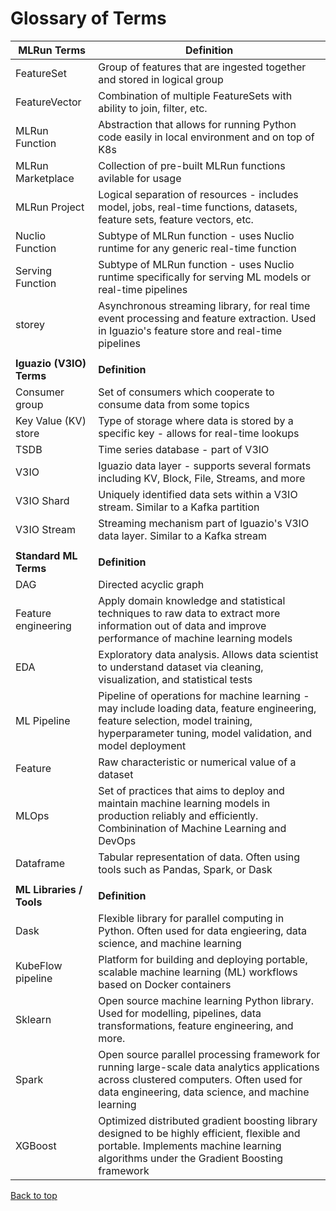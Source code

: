 <a id="top"></a>
# Glossary of Terms

| MLRun Terms              | Definition                                                                                                                                                                                    |
|--------------------------|-----------------------------------------------------------------------------------------------------------------------------------------------------------------------------------------------|
| FeatureSet               | Group of features that are ingested together and stored in logical group                                                                                                                      |
| FeatureVector            | Combination of multiple FeatureSets with ability to join, filter, etc.                                                                                                                        |
| MLRun Function           | Abstraction that allows for running Python code easily in local environment and on top of K8s                                                                                                 |
| MLRun Marketplace        | Collection of pre-built MLRun functions avilable for usage                                                                                                                                    |
| MLRun Project            | Logical separation of resources - includes model, jobs, real-time functions, datasets, feature sets, feature vectors, etc.                                                                    |
| Nuclio Function          | Subtype of MLRun function - uses Nuclio runtime for any generic real-time function                                                                                                            |
| Serving Function         | Subtype of MLRun function - uses Nuclio runtime specifically for serving ML models or real-time pipelines                                                                                     |
| storey                   | Asynchronous streaming library, for real time event processing and feature extraction. Used in Iguazio's feature store and real-time pipelines                                                |
|                          |                                                                                                                                                                                               |
| **Iguazio (V3IO) Terms** | **Definition**                                                                                                                                                                                |
| Consumer group           | Set of consumers which cooperate to consume data from some topics                                                                                                                             |
| Key Value (KV) store     | Type of storage where data is stored by a specific key - allows for real-time lookups                                                                                                         |
| TSDB                     | Time series database - part of V3IO                                                                                                                                                           |
| V3IO                     | Iguazio data layer - supports several formats including KV, Block, File, Streams, and more                                                                                                    |
| V3IO Shard               | Uniquely identified data sets within a V3IO stream. Similar to a Kafka partition                                                                                                              |
| V3IO Stream              | Streaming mechanism part of Iguazio's V3IO data layer. Similar to a Kafka stream                                                                                                              |
|                          |                                                                                                                                                                                               |
| **Standard ML Terms**    | **Definition**                                                                                                                                                                                |
| DAG                      | Directed acyclic graph                                                                                                                                                                        |
| Feature engineering      | Apply domain knowledge and statistical techniques to raw data to extract more information out of data and improve performance of machine learning models                                      |
| EDA                      | Exploratory data analysis. Allows data scientist to understand dataset via cleaning, visualization, and statistical tests                                                                     |
| ML Pipeline              | Pipeline of operations for machine learning - may include loading data, feature engineering, feature selection, model training, hyperparameter tuning, model validation, and model deployment |
| Feature                  | Raw characteristic or numerical value of a dataset                                                                                                                                            |
| MLOps                    | Set of practices that aims to deploy and maintain machine learning models in production reliably and efficiently. Combinination of Machine Learning and DevOps                                |
| Dataframe                | Tabular representation of data. Often using tools such as Pandas, Spark, or Dask                                                                                                              |
|                          |                                                                                                                                                                                               |
| **ML Libraries / Tools** | **Definition**                                                                                                                                                                                |
| Dask                     | Flexible library for parallel computing in Python. Often used for data engieering, data science, and machine learning                                                                         |
| KubeFlow pipeline        | Platform for building and deploying portable, scalable machine learning (ML) workflows based on Docker containers                                                                             |
| Sklearn                  | Open source machine learning Python library. Used for modelling, pipelines, data transformations, feature engineering, and more.                                                              |
| Spark                    | Open source parallel processing framework for running large-scale data analytics applications across clustered computers. Often used for data engineering, data science, and machine learning |
| XGBoost                  | Optimized distributed gradient boosting library designed to be highly efficient, flexible and portable. Implements machine learning algorithms under the Gradient Boosting framework          |



[Back to top](#top)